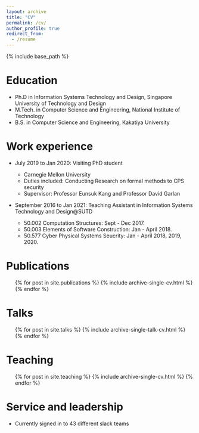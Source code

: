 ```yaml
---
layout: archive
title: "CV"
permalink: /cv/
author_profile: true
redirect_from:
  - /resume
---
```


{% include base_path %}

Education
======
* Ph.D in Information Systems Technology and Design, Singapore University of Technology and Design
* M.Tech. in Computer Science and Engineering, National Institute of Technology
* B.S. in Computer Science and Engineering, Kakatiya University


Work experience
======
* July 2019 to Jan 2020: Visiting PhD student 
  * Carnegie Mellon University
  * Duties included: Conducting Research on formal methods to CPS security
  * Supervisor: Professor Eunsuk Kang and Professor David Garlan

*  September 2016 to Jan 2021: Teaching Assistant in Information Systems Technology and Design@SUTD
    * 50.002 Computation Structures: Sept - Dec 2017.
    * 50.003 Elements of Software Construction: Jan - April 2018.
    * 50.577 Cyber Physical Systems Seucrity: Jan - April 2018, 2019, 2020.


  
<!--   
Skills
======
* Skill 1
* Skill 2
  * Sub-skill 2.1
  * Sub-skill 2.2
  * Sub-skill 2.3
* Skill 3 -->

Publications
======
  <ul>{% for post in site.publications %}
    {% include archive-single-cv.html %}
  {% endfor %}</ul>
  
Talks
======
  <ul>{% for post in site.talks %}
    {% include archive-single-talk-cv.html %}
  {% endfor %}</ul>
  
Teaching
======
  <ul>{% for post in site.teaching %}
    {% include archive-single-cv.html %}
  {% endfor %}</ul>
  
Service and leadership
======
* Currently signed in to 43 different slack teams
